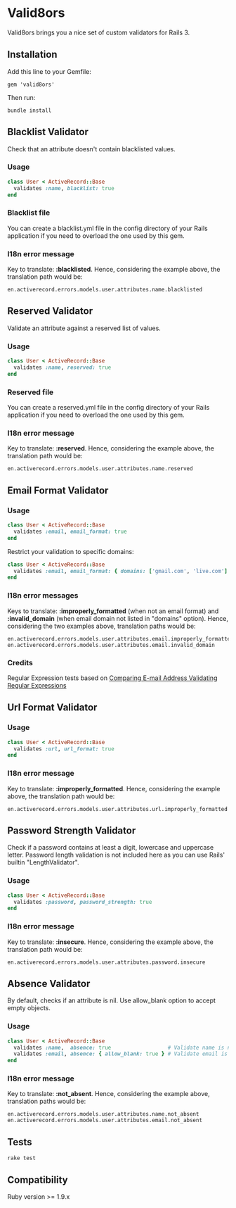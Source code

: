 # Valid8ors

Valid8ors brings you a nice set of custom validators for Rails 3.

## Installation

Add this line to your Gemfile:

    gem 'valid8ors'

Then run:

    bundle install

## Blacklist Validator

Check that an attribute doesn't contain blacklisted values.

### Usage

```ruby
class User < ActiveRecord::Base
  validates :name, blacklist: true
end
```

### Blacklist file

You can create a blacklist.yml file in the config directory of your Rails application if you need to overload the one used by this gem.

### I18n error message

Key to translate: **:blacklisted**.
Hence, considering the example above, the translation path would be:

    en.activerecord.errors.models.user.attributes.name.blacklisted

## Reserved Validator

Validate an attribute against a reserved list of values.

### Usage

```ruby
class User < ActiveRecord::Base
  validates :name, reserved: true
end
```

### Reserved file

You can create a reserved.yml file in the config directory of your Rails application if you need to overload the one used by this gem.

### I18n error message

Key to translate: **:reserved**.
Hence, considering the example above, the translation path would be:

    en.activerecord.errors.models.user.attributes.name.reserved

## Email Format Validator

### Usage

```ruby
class User < ActiveRecord::Base
  validates :email, email_format: true
end
```

Restrict your validation to specific domains:

```ruby
class User < ActiveRecord::Base
  validates :email, email_format: { domains: ['gmail.com', 'live.com'] }
end
```

### I18n error messages

Keys to translate: **:improperly_formatted** (when not an email format) and **:invalid_domain** (when email domain not listed in "domains" option).
Hence, considering the two examples above, translation paths would be:

    en.activerecord.errors.models.user.attributes.email.improperly_formatted
    en.activerecord.errors.models.user.attributes.email.invalid_domain

### Credits

Regular Expression tests based on [Comparing E-mail Address Validating Regular Expressions](http://fightingforalostcause.net/misc/2006/compare-email-regex.php)

## Url Format Validator

### Usage

```ruby
class User < ActiveRecord::Base
  validates :url, url_format: true
end
```

### I18n error message

Key to translate: **:improperly_formatted**.
Hence, considering the example above, the translation path would be:

    en.activerecord.errors.models.user.attributes.url.improperly_formatted

## Password Strength Validator

Check if a password contains at least a digit, lowercase and uppercase letter.
Password length validation is not included here as you can use Rails' builtin "LengthValidator".

### Usage

```ruby
class User < ActiveRecord::Base
  validates :password, password_strength: true
end
```

### I18n error message

Key to translate: **:insecure**.
Hence, considering the example above, the translation path would be:

    en.activerecord.errors.models.user.attributes.password.insecure

## Absence Validator

By default, checks if an attribute is nil. Use allow_blank option to accept empty objects.

### Usage

```ruby
class User < ActiveRecord::Base
  validates :name,  absence: true                  # Validate name is nil
  validates :email, absence: { allow_blank: true } # Validate email is blank
end
```

### I18n error message

Key to translate: **:not_absent**.
Hence, considering the example above, translation paths would be:

    en.activerecord.errors.models.user.attributes.name.not_absent
    en.activerecord.errors.models.user.attributes.email.not_absent

## Tests

    rake test

## Compatibility

Ruby version >= 1.9.x
